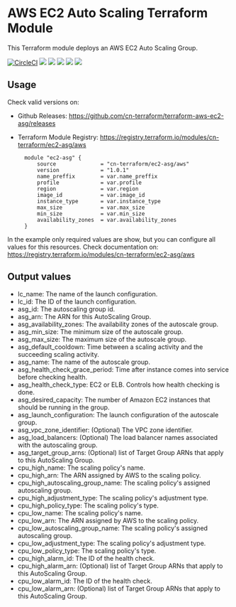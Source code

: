 # AWS EC2 Auto Scaling Terraform Module #

This Terraform module deploys an AWS EC2 Auto Scaling Group.

[![CircleCI](https://circleci.com/gh/cn-terraform/terraform-aws-ec2-asg.svg?style=svg)](https://circleci.com/gh/cn-terraform/terraform-aws-ec2-asg)
[![](https://img.shields.io/github/license/cn-terraform/terraform-aws-ec2-asg)](https://github.com/cn-terraform/terraform-aws-ec2-asg)
[![](https://img.shields.io/github/issues/cn-terraform/terraform-aws-ec2-asg)](https://github.com/cn-terraform/terraform-aws-ec2-asg)
[![](https://img.shields.io/github/issues-closed/cn-terraform/terraform-aws-ec2-asg)](https://github.com/cn-terraform/terraform-aws-ec2-asg)
[![](https://img.shields.io/github/languages/code-size/cn-terraform/terraform-aws-ec2-asg)](https://github.com/cn-terraform/terraform-aws-ec2-asg)
[![](https://img.shields.io/github/repo-size/cn-terraform/terraform-aws-ec2-asg)](https://github.com/cn-terraform/terraform-aws-ec2-asg)

## Usage

Check valid versions on:
* Github Releases: <https://github.com/cn-terraform/terraform-aws-ec2-asg/releases>
* Terraform Module Registry: <https://registry.terraform.io/modules/cn-terraform/ec2-asg/aws>

        module "ec2-asg" { 
            source              = "cn-terraform/ec2-asg/aws"
            version             = "1.0.1"
            name_preffix        = var.name_preffix
            profile             = var.profile
            region              = var.region
            image_id            = var.image_id
            instance_type       = var.instance_type
            max_size            = var.max_size
            min_size            = var.min_size
            availability_zones  = var.availability_zones
        }

In the example only required values are show, but you can configure all values for this resources. Check documentation on: <https://registry.terraform.io/modules/cn-terraform/ec2-asg/aws>

## Output values
* lc_name: The name of the launch configuration.
* lc_id: The ID of the launch configuration.
* asg_id: The autoscaling group id.
* asg_arn: The ARN for this AutoScaling Group.
* asg_availability_zones: The availability zones of the autoscale group.
* asg_min_size: The minimum size of the autoscale group.
* asg_max_size: The maximum size of the autoscale group.
* asg_default_cooldown: Time between a scaling activity and the succeeding scaling activity.
* asg_name: The name of the autoscale group.
* asg_health_check_grace_period: Time after instance comes into service before checking health.
* asg_health_check_type: EC2 or ELB. Controls how health checking is done.
* asg_desired_capacity: The number of Amazon EC2 instances that should be running in the group.
* asg_launch_configuration: The launch configuration of the autoscale group.
* asg_vpc_zone_identifier: (Optional) The VPC zone identifier.
* asg_load_balancers: (Optional) The load balancer names associated with the autoscaling group.
* asg_target_group_arns: (Optional) list of Target Group ARNs that apply to this AutoScaling Group.
* cpu_high_name: The scaling policy's name.
* cpu_high_arn: The ARN assigned by AWS to the scaling policy.
* cpu_high_autoscaling_group_name: The scaling policy's assigned autoscaling group.
* cpu_high_adjustment_type: The scaling policy's adjustment type.
* cpu_high_policy_type: The scaling policy's type.
* cpu_low_name: The scaling policy's name.
* cpu_low_arn: The ARN assigned by AWS to the scaling policy.
* cpu_low_autoscaling_group_name: The scaling policy's assigned autoscaling group.
* cpu_low_adjustment_type: The scaling policy's adjustment type.
* cpu_low_policy_type: The scaling policy's type.
* cpu_high_alarm_id: The ID of the health check.
* cpu_high_alarm_arn: (Optional) list of Target Group ARNs that apply to this AutoScaling Group.
* cpu_low_alarm_id: The ID of the health check.
* cpu_low_alarm_arn: (Optional) list of Target Group ARNs that apply to this AutoScaling Group.
